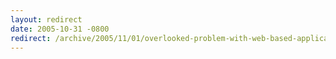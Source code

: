 ```yaml
---
layout: redirect
date: 2005-10-31 -0800
redirect: /archive/2005/11/01/overlooked-problem-with-web-based-applications.aspx/
---
```

